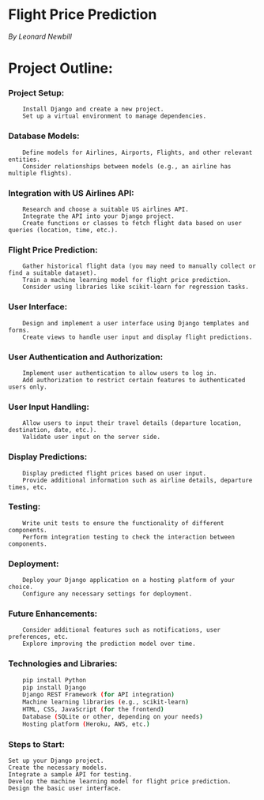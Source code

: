 # Flight Price Prediction 
*By Leonard Newbill*

# Project Outline:

### Project Setup:
        Install Django and create a new project.
        Set up a virtual environment to manage dependencies.

### Database Models:
        Define models for Airlines, Airports, Flights, and other relevant entities.
        Consider relationships between models (e.g., an airline has multiple flights).

### Integration with US Airlines API:
        Research and choose a suitable US airlines API.
        Integrate the API into your Django project.
        Create functions or classes to fetch flight data based on user queries (location, time, etc.).

### Flight Price Prediction:
        Gather historical flight data (you may need to manually collect or find a suitable dataset).
        Train a machine learning model for flight price prediction.
        Consider using libraries like scikit-learn for regression tasks.

### User Interface:
        Design and implement a user interface using Django templates and forms.
        Create views to handle user input and display flight predictions.

### User Authentication and Authorization:
        Implement user authentication to allow users to log in.
        Add authorization to restrict certain features to authenticated users only.

### User Input Handling:
        Allow users to input their travel details (departure location, destination, date, etc.).
        Validate user input on the server side.

### Display Predictions:
        Display predicted flight prices based on user input.
        Provide additional information such as airline details, departure times, etc.

### Testing:
        Write unit tests to ensure the functionality of different components.
        Perform integration testing to check the interaction between components.

### Deployment:
        Deploy your Django application on a hosting platform of your choice.
        Configure any necessary settings for deployment.

### Future Enhancements:
        Consider additional features such as notifications, user preferences, etc.
        Explore improving the prediction model over time.

### Technologies and Libraries:
```bash
    pip install Python
    pip install Django
    Django REST Framework (for API integration)
    Machine learning libraries (e.g., scikit-learn)
    HTML, CSS, JavaScript (for the frontend)
    Database (SQLite or other, depending on your needs)
    Hosting platform (Heroku, AWS, etc.)
```
### Steps to Start:
    Set up your Django project.
    Create the necessary models.
    Integrate a sample API for testing.
    Develop the machine learning model for flight price prediction.
    Design the basic user interface.
